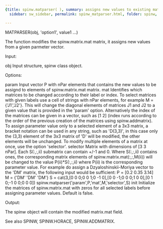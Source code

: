 ```yaml
---
{title: spinw.matparser( ), summary: assigns new values to existing matrices, keywords: sample,
  sidebar: sw_sidebar, permalink: spinw_matparser.html, folder: spinw, mathjax: 'true'}

---
```

 
MATPARSER(obj, 'option1', value1 ...)
 
The function modifies the spinw.matrix.mat matrix, it assigns new values
from a given parmeter vector.
 
Input:
 
obj           Input structure, spinw class object.
 
Options:
 
param         Input vector P with nPar elements that contains the
              new values to be assignd to elements of spinw.matrix.mat
              matrix.
mat           Identifies which matrices to be changed according to their
              label or index. To select matrices with given labels use a
              cell of strings with nPar elements, for example
              M = {'J1','J2'}. This will change the diagonal elements of
              matrices J1 and J2 to a given value that is provided in the
              'param' option. Alternatively the index of the matrices can
              be given in a vector, such as [1 2] (index runs according
              to the order of the previous creation of the matrices using
              spinw.addmatrix).
              To assign parameter value only to a selected element of a
              3x3 matrix, a bracket notation can be used in any string,
              such as 'D(3,3)', in this case only the (3,3) element of
              the 3x3 matrix of 'D' will be modified, the other elements
              will be unchanged. To modify multiple elements of a matrix
              at once, use the option 'selector'.
selector      Matrix with dimensions of [3 3 nPar]. Each S(:,:,ii)
              submatrix can contain +/-1 and 0. Where S(:,:,ii) contains
              ones, the corresponding matrix elements of
              spinw.matrix.mat(:,:,M(ii)) will be changed to the value
              P(ii)*S(:,:,ii) where P(ii) is the corresponding parameter
              value. For example do assign a Dzyaloshinskii-Moriya vector
              to the 'DM' matrix, the following input would be
              sufficient:
              P = [0.2 0.35 3.14]
              M = {'DM' 'DM' 'DM'}
              S = cat(3,[0 0 0;0 0 1;0 -1 0],[0 0 -1;0 0 0;1 0 0],[0 1 0;-1 0 0;0 0 0])
              spinw.matparser('param',P,'mat',M,'selector',S)
init          Initialize the matrices of spinw.matrix.mat with zeros for all
              selected labels before assigning parameter values. Default
              is false.
 
Output:
 
The spinw object will contain the modified matrix.mat field.
 
See also SPINW, SPINW.HORACE, SPINW.ADDMATRIX.
 

